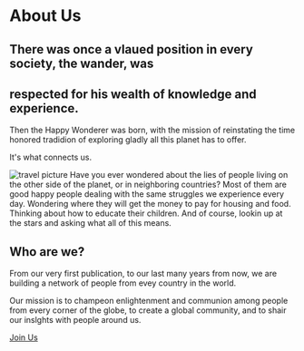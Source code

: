 # About Us

## There was once a vlaued position in every society, the wander, was
## respected for his wealth of knowledge and experience.

Then the Happy Wonderer was born, with the mission of reinstating the
time honored tradidion of exploring gladly all this planet has to offer.

It's what connects us.

![travel picture](https://upload.wikimedia.org/wikipedia/commons/c/c9/Nilgiri_Mountain_Train.jpg)
Have you ever wondered about the lies of people living on the other side
of the planet, or in neighboring countries? Most of them are good happy
people dealing with the same struggles we experience every day.
Wondering where they will get the money to pay for housing and food.
Thinking about how to educate their children. And of course, lookin up
at the stars and asking what all of this means.

## Who are we?

From our very first publication, to our last many years from now, we are
building a network of people from evey country in the world.

Our mission is to champeon enlightenment and communion among people from
every corner of the globe, to create a global community, and to shair
our inslghts with people around us.

[Join Us](https://travelhacking.org/)
